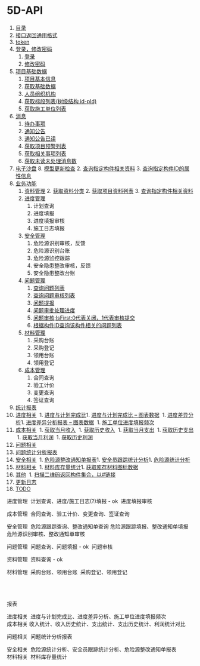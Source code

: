 # 5D-API



1. [目录](README.md)
2. [接口返回通用格式](api/接口返回通用格式.md)
3. [token](api/token.md)
4. [登录，修改密码](api/login/README.md)
    1. [登录](api/login/login.md)
    1. [修改密码](api/login/changePwd.md)
5. [项目基础数据](api/project/README.md)
    1. [项目基本信息](api/project/getProjectInfo.md)
    1. [获取基础数据](api/project/getBaseData.md)
    1. [人员组织机构](api/project/getOrganizatioNew.md)
    1. [获取标段列表(树级结构 id-pId)](api/project/getSectionList.md)
    1. [获取施工单位列表](api/project/getConstUnitList.md)
6. [消息](api/message/README.md)
    1. [待办事项](api/message/getTODOs.md)
    1. [通知公告](api/message/getNotices.md)
    1. [通知公告已读](api/message/updateNotice.md)
    1. [获取项目预警列表](api/message/GetWarnings.md)
    1. [获取相关事项列表](api/message/GetRelevants.md)
    1. [获取未读未处理消息数](api/message/GetMessageNum.md)
7. [电子沙盘](api/bim/README.md)
      8. [模型更新检查](api/bim/checkModels.md)
      2. [查询指定构件相关资料](api/business/DocumentMng/ModelFileList.md)
      3. [查询指定构件ID的属性信息](api/bim/ModelGuidData.md)
8. [业务功能](api/business/README.md)
      1. [资料管理](api/business/DocumentMng/README.md)
         2. [获取资料分类](api/business/DocumentMng/ProjectFileTree.md)
         2. [获取项目资料列表](api/business/DocumentMng/ProjectFileList.md)
         3. [查询指定构件相关资料](api/business/DocumentMng/ModelFileList.md)
      2. [进度管理](api/business/Progress/README.md)
         1. 计划查询
         2. 进度填报 
         3. 进度填报审核
         4. 施工日志填报 
      3. [安全管理](api/business/SafeWork/README.md)
         1. 危险源识别审核，反馈
         2. 危险源识别台账
         3. 危险源监控跟踪
         4. 安全隐患整改审核，反馈
         5. 安全隐患整改台账
      4. [问题管理](api/business/Problem/README.md)
         1. [查询问题列表](api/business/Problem/getQualityQuesList.md)
         2. [查询问题审核列表](api/business/Problem/getQualityQuesApplList.md)
         3. [问题提报](api/business/Problem/setQualityQuest.md)
         4. [问题审批处理进度](api/business/Problem/getQualityCheckProcess.md)
         5. [问题审核;IsFirst:0代表关闭，1代表审核提交](api/business/Problem/auditingQualityQues.md)
         6. [根据构件ID查询该构件相关的问题列表](api/business/Problem/GetProblemsByGuid.md)
      5. [材料管理](api/business/MaterialMng/README.md) 
         1. 采购台账
         2. 采购登记
         3. 领用台账   
         4. 领用登记
      6. [成本管理](api/business/CostMng/README.md)
         1. 合同查询
         2. 验工计价
         3. 变更查询
         4. 签证查询
9. [统计报表](api/chart/README.md)
  10. [进度相关](api/chart/Progress/README.md)
      ​    1. [进度与计划完成比](api/chart/Progress/GetScheduleCompletionRatio.md)
      ​    1. [进度与计划完成比 – 图表数据](api/chart/Progress/GetScheduleCompletionRatioCharts.md)
      ​    1. [进度差异分析](api/chart/Progress/GetScheduleVarianceAnalysis.md)
      ​    1. [进度差异分析报表 – 图表数据](api/chart/Progress/GetScheduleVarianceAnalysisCharts.md)
      ​    1. [施工单位进度填报频次](api/chart/Progress/GetUnitFrequencyOfFilling.md)
  11. [成本相关](api/chart/Cost/README.md)
       ​    1. [获取当月收入](api/chart/Cost/GetIncomeStatistics.md)
       ​    1. [获取历史收入](api/chart/Cost/GetIncomeHistory.md)
       ​    1. [获取当月支出](api/chart/Cost/GetExpenditureStatistics.md)
       ​    1. [获取历史支出](api/chart/Cost/GetExpenditureHistory.md)
       ​    1. [获取当月利润](api/chart/Cost/GetProfitStatistics.md)
       ​    1. [获取历史利润](api/chart/Cost/GetProfitHistory.md)
  12. [问题相关](api/chart/Problem/README.md)
   13. [问题统计分析报表](api/chart/Problem/GetStatisticalAnalysisReport.md)
  14. [安全相关](api/chart/Safework/README.md)
       ​    1. [危险源整改通知单报表](api/chart/Safework/GetRiskSourceRectificationNotice.md)
       ​    1. [安全员跟踪统计分析](api/chart/Safework/GetTrackingStatisticalOfSecurityPersonnel.md)
       ​    1. [危险源统计分析](api/chart/Safework/GetStatisticalAnalysisOfHazardSources.md)
  15. [材料相关](api/chart/Material/README.md)
       ​    1. [材料库存量统计](api/chart/Material/GetMaterialIinventoryStatistics.md)
       ​    1. [获取库存材料图标数据](api/chart/Material/GetMaterialStockRecord.md)
16. [其他](api/other/README.md)
       ​      1. [扫描二维码返回构件集合，以#链接](api/other/GetActorIDsByQrNumber.md)
17. [更新日志](log.md)
18. [TODO](TODO.md)



进度管理
​    计划查询、进度/施工日志(?)填报  - ok
​	进度填报审核

成本管理
​    合同查询、验工计价、变更查询、签证查询

安全管理
​	危险源跟踪查询、整改通知单查询
​	危险源跟踪填报、整改通知单填报
​	危险源识别审核、整改通知单审核

问题管理
​    问题查询、问题填报 - ok
​	问题审核

资料管理
​	资料查询 - ok

材料管理 
​	采购台账、领用台账
​	采购登记、领用登记
​	
​	


​	
​	
报表

进度相关
​	进度与计划完成比、进度差异分析、施工单位进度填报频次
​	
成本相关
​	收入统计、收入历史统计、支出统计、支出历史统计、利润统计对比

问题相关
​	问题统计分析报表

安全相关
​	危险源统计分析、安全员跟踪统计分析、危险源整改通知单报表
​	
材料相关
​	材料库存量统计